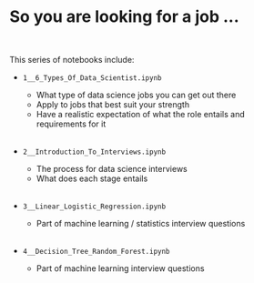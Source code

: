 # So you are looking for a job ...

<br>

This series of notebooks include:

- `1__6_Types_Of_Data_Scientist.ipynb`
  - What type of data science jobs you can get out there
  - Apply to jobs that best suit your strength
  - Have a realistic expectation of what the role entails and requirements for it
   
  <br>
     
- `2__Introduction_To_Interviews.ipynb`
  - The process for data science interviews
  - What does each stage entails
     
  <br>

- `3__Linear_Logistic_Regression.ipynb`
  - Part of machine learning / statistics interview questions

  <br>

- `4__Decision_Tree_Random_Forest.ipynb`
  - Part of machine learning interview questions
  